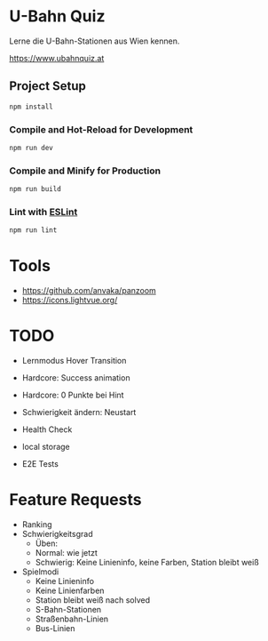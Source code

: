 # U-Bahn Quiz

Lerne die U-Bahn-Stationen aus Wien kennen.

https://www.ubahnquiz.at

## Project Setup

```sh
npm install
```

### Compile and Hot-Reload for Development

```sh
npm run dev
```

### Compile and Minify for Production

```sh
npm run build
```

### Lint with [ESLint](https://eslint.org/)

```sh
npm run lint
```

# Tools

- https://github.com/anvaka/panzoom
- https://icons.lightvue.org/

# TODO

- Lernmodus Hover Transition
- Hardcore: Success animation
- Hardcore: 0 Punkte bei Hint
- Schwierigkeit ändern: Neustart

- Health Check
- local storage
- E2E Tests

# Feature Requests

- Ranking
- Schwierigkeitsgrad
  - Üben: 
  - Normal: wie jetzt
  - Schwierig: Keine Linieninfo, keine Farben, Station bleibt weiß
- Spielmodi
  - Keine Linieninfo
  - Keine Linienfarben
  - Station bleibt weiß nach solved
  - S-Bahn-Stationen
  - Straßenbahn-Linien
  - Bus-Linien

